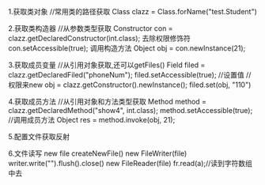 1.获取类对象
//常用类的路径获取
Class clazz = Class.forName("test.Student")

2.获取类构造器
//从参数类型获取
Constructor con = clazz.getDeclaredConstructor(int.class);
去除权限修饰符
con.setAccessible(true);
调用构造方法
Object obj = con.newInstance(21);

3.获取成员变量
//从引用对象获取,还可以getFiles()
Field filed = clazz.getDeclaredFiled("phoneNum");
filed.setAccessible(true);
//设置值
//权限来new
obj = clazz.getConstructor().newInstance();
filed.set(obj, "110")

4.获取成员方法
//从引用对象和方法类型获取
Method method = clazz.getDeclaredMethod("show4", int.class);
method.setAccessible(true);
//调用成员方法
Object res = method.invoke(obj, 21);

5.配置文件获取反射

6.文件读写
new file
createNewFile()
new FileWriter(file)
writer.write("").flush().close()
new FileReader(file)
fr.read(a);//读到字符数组中去
